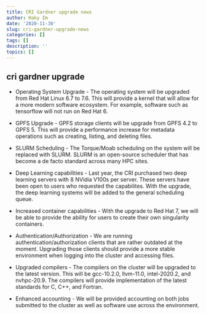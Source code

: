 ```yaml
---
title: CRI Gardner upgrade news
author: Haky Im
date: '2020-11-30'
slug: cri-gardner-upgrade-news
categories: []
tags: []
description: ''
topics: []
---
```


## cri gardner upgrade

* Operating System Upgrade - The operating system will be upgraded from
    Red Hat Linux 6.7 to 7.6. This will provide a kernel that will allow
    for a more modern software ecosystem. For example, software such as
    tensorflow will not run on Red Hat 6.

* GPFS Upgrade - GPFS storage clients will be upgrade from GPFS 4.2 to
    GPFS 5. This will provide a performance increase for metadata
    operations such as creating, listing, and deleting files.

* SLURM Scheduling - The Torque/Moab scheduling on the system will be
    replaced with SLURM. SLURM is an open-source scheduler that has become
    a de facto standard across many HPC sites.

* Deep Learning capabilities - Last year, the CRI purchased two deep
    learning servers with 8 NVidia V100s per server. These servers have
    been open to users who requested the capabilites. With the upgrade, the
    deep learning systems will be added to the general scheduling queue.

* Increased container capabilities - With the upgrade to Red Hat 7, we
    will be able to provide the ability for users to create their own
    singularity containers.

* Authentication/Authorization - We are running
    authentication/authorization clients that are rather outdated at the
    moment. Upgrading those clients should provide a more stable environment
    when logging into the cluster and accessing files.

* Upgraded compilers - The compilers on the cluster will be upgraded to
    the latest version. This will be gcc-10.2.0, llvm-11.0, intel-2020.2,
    and nvhpc-20.9. The compilers will provide implementation of the latest
    standards for C, C++, and Fortran.

* Enhanced accounting - We will be provided accounting on both jobs
    submitted to the cluster as well as software use across the
    environment.
